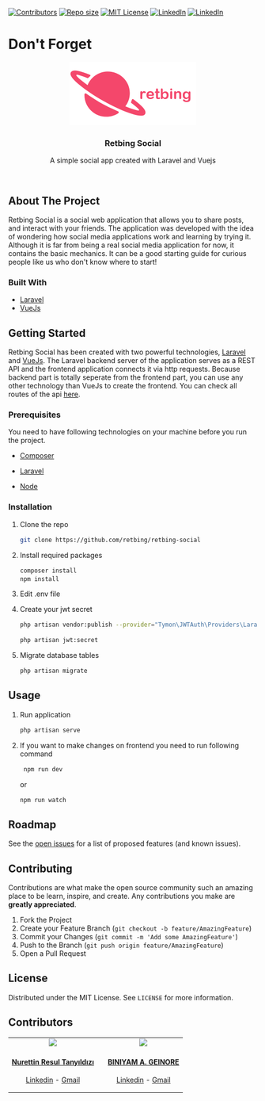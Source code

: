 <!-- Badges -->

[![Contributors][contributors-shield]][contributors-url]
[![Repo size][repo-size-shield]][repo-url]
[![MIT License][license-shield]][license-url]
[![LinkedIn][linkedin-shield]][linkedin-url-1]
[![LinkedIn][linkedin-shield]][linkedin-url-2]

# Don't Forget

<!-- Project Logo -->
<p align=center>
<img src="./assets/images/logo.png" width=256/>
<h3 align=center>Retbing Social</h3>
<p align=center>A simple social app created with Laravel and Vuejs<p/>
</p>

<!-- Description -->

<br>

## About The Project

Retbing Social is a social web application that allows you to share posts, and interact with your friends. The application was developed with the idea of wondering how social media applications work and learning by trying it. Although it is far from being a real social media application for now, it contains the basic mechanics. It can be a good starting guide for curious people like us who don't know where to start!

### Built With

-   [Laravel][laravel-url]
-   [VueJs][vuejs-url]

## Getting Started

Retbing Social has been created with two powerful technologies, [Laravel][laravel-url] and [VueJs][vuejs-url]. The Laravel backend server of the application serves as a REST API and the frontend application connects it via http requests. Because backend part is totally seperate from the frontend part, you can use any other technology than VueJs to create the frontend. You can check all routes of the api [here](./routes/api.php).

<!--
<br>
<p align=center><img src="./assets/images/app-usage.gif" width=250/></p> -->

### Prerequisites

You need to have following technologies on your machine before you run the project.

-   [Composer](https://getcomposer.org/download/)

-   [Laravel](https://laravel.com/docs/8.x#installation-via-composer)

-   [Node](https://nodejs.org/en/)

### Installation

1. Clone the repo
    ```sh
    git clone https://github.com/retbing/retbing-social
    ```
2. Install required packages

    ```sh
    composer install
    npm install
    ```

3. Edit .env file

4. Create your jwt secret

    ```sh
    php artisan vendor:publish --provider="Tymon\JWTAuth\Providers\LaravelServiceProvider"
    ```

    ```sh
    php artisan jwt:secret
    ```

5. Migrate database tables

    ```sh
    php artisan migrate
    ```

## Usage

1. Run application
    ```sh
    php artisan serve
    ```
2. If you want to make changes on frontend you need to run following command
    ```sh
     npm run dev
    ```
    or
    ```sh
    npm run watch
    ```

<!-- _For more examples, please refer to the [Documentation](https://example.com)_ -->

## Roadmap

See the [open issues][issues-url] for a list of proposed features (and known issues).

<!-- CONTRIBUTING -->

## Contributing

Contributions are what make the open source community such an amazing place to be learn, inspire, and create. Any contributions you make are **greatly appreciated**.

1. Fork the Project
2. Create your Feature Branch (`git checkout -b feature/AmazingFeature`)
3. Commit your Changes (`git commit -m 'Add some AmazingFeature'`)
4. Push to the Branch (`git push origin feature/AmazingFeature`)
5. Open a Pull Request

<!-- LICENSE -->

## License

Distributed under the MIT License. See `LICENSE` for more information.

<!-- CONTACT -->

## Contributors

<table>
<tr>
<td>
<a href='https://github.com/rtanyildizi' target="_blank">
<div float="left" align="center">
<img src="https://github.com/rtanyildizi.png" width=150px />

<h4 > Nurettin Resul Tanyıldızı </h4>
<p><a href='https://linkedin.com/in/rtanyildizi'>Linkedin</a> - <a href='mailto:tanyildizi.resul@gmail.com'>Gmail</a></p>
</div></a>
</td>
<td>
</td>
<td>
<a href='https://github.com/Benjamin274' target="_blank">
<div float="left" align="center">
<img src="https://media-exp1.licdn.com/dms/image/C4D03AQFQxvjnK7iDZA/profile-displayphoto-shrink_400_400/0/1598643535724?e=1619654400&v=beta&t=saz9CnZ6WhM9xhtJTRUk8xjsefUFdB3rSGR1qPod4NY" width=150px />

<h4>  BINIYAM A. GEINORE  </h4>
<p><a href='https://www.linkedin.com/in/biniyam-a-geinore-629975133/'>Linkedin</a> - <a href='mailto:biniabera274@gmail.com
'>Gmail</a></p>
</div></a>
</td>
</tr>
</table>
<!-- Variables -->

[laravel-url]: https://laravel.com
[vuejs-url]: https://vuejs.org/
[repo-url]: https://github.com/retbing/retbing-social
[issues-url]: https://github.com/retbing/retbing-social/issues
[contributors-shield]: https://img.shields.io/github/contributors/retbing/retbing-social
[contributors-url]: https://github.com/retbing/retbing-social/graphs/contributors
[repo-size-shield]: https://img.shields.io/github/repo-size/retbing/retbing-social
[license-shield]: https://img.shields.io/github/license/retbing/retbing-social
[license-url]: https://github.com/retbing/retbing-social/blob/main/LICENSE
[linkedin-shield]: https://img.shields.io/badge/LinkedIn-%230072B1?logo=linkedin
[linkedin-url-1]: https://linkedin.com/in/rtanyildizi
[linkedin-url-2]: https://linkedin.com/in/biniyam-a-geinore-629975133/

